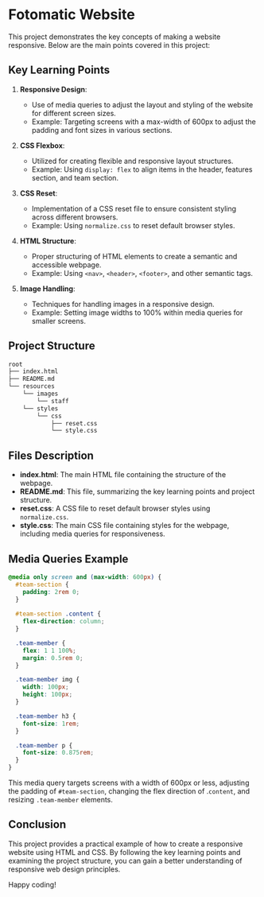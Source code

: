 # Fotomatic Website

This project demonstrates the key concepts of making a website responsive. Below are the main points covered in this project:

## Key Learning Points

1. **Responsive Design**:
   - Use of media queries to adjust the layout and styling of the website for different screen sizes.
   - Example: Targeting screens with a max-width of 600px to adjust the padding and font sizes in various sections.

2. **CSS Flexbox**:
   - Utilized for creating flexible and responsive layout structures.
   - Example: Using `display: flex` to align items in the header, features section, and team section.

3. **CSS Reset**:
   - Implementation of a CSS reset file to ensure consistent styling across different browsers.
   - Example: Using `normalize.css` to reset default browser styles.

4. **HTML Structure**:
   - Proper structuring of HTML elements to create a semantic and accessible webpage.
   - Example: Using `<nav>`, `<header>`, `<footer>`, and other semantic tags.

5. **Image Handling**:
   - Techniques for handling images in a responsive design.
   - Example: Setting image widths to 100% within media queries for smaller screens.

## Project Structure
```zsh
root
├── index.html 
├── README.md 
└── resources
    └── images
        └── staff
    └── styles 
        └── css 
            ├── reset.css 
            └── style.css
```


## Files Description

- **index.html**: The main HTML file containing the structure of the webpage.
- **README.md**: This file, summarizing the key learning points and project structure.
- **reset.css**: A CSS file to reset default browser styles using `normalize.css`.
- **style.css**: The main CSS file containing styles for the webpage, including media queries for responsiveness.

## Media Queries Example

```css
@media only screen and (max-width: 600px) {
  #team-section {
    padding: 2rem 0;
  }
  
  #team-section .content {
    flex-direction: column;
  }

  .team-member {
    flex: 1 1 100%;
    margin: 0.5rem 0;
  }

  .team-member img {
    width: 100px;
    height: 100px;
  }

  .team-member h3 {
    font-size: 1rem;
  }

  .team-member p {
    font-size: 0.875rem;
  }
}
```

This media query targets screens with a width of 600px or less, adjusting the padding of `#team-section`, changing the flex direction of .`content`, and resizing `.team-member` elements.

## Conclusion

This project provides a practical example of how to create a responsive website using HTML and CSS. By following the key learning points and examining the project structure, you can gain a better understanding of responsive web design principles.

Happy coding!